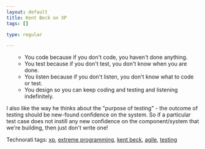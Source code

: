 ```yaml
--- 
layout: default
title: Kent Beck on XP
tags: []

type: regular

---
```

<ul> <ul> <li>You code because if you don't code, you haven't done anything.  <li>You test because if you don't test, you don't know when you are done.  <li>You listen because if you don't listen, you don't know what to code or test.  <li>You design&nbsp;so you can keep coding and testing and listening indefinitely.</li></ul></ul> <p>I also like the way he thinks about the "purpose of testing" - the outcome of testing should be new-found confidence&nbsp;on the system. So if a particular test case does not instill any new confidence on the component/system that we're building, then just don't write one!</p> <div class="wlWriterSmartContent" id="0767317B-992E-4b12-91E0-4F059A8CECA8:edc4a6ad-1660-4c1a-b6d9-0e93438ff27d" contenteditable="false" style="padding-right: 0px; display: inline; padding-left: 0px; float: none; padding-bottom: 0px; margin: 0px; padding-top: 0px">Technorati tags: <a href="http://technorati.com/tags/xp" rel="tag">xp</a>, <a href="http://technorati.com/tags/extreme%20programming" rel="tag">extreme programming</a>, <a href="http://technorati.com/tags/kent%20beck" rel="tag">kent beck</a>, <a href="http://technorati.com/tags/agile" rel="tag">agile</a>, <a href="http://technorati.com/tags/testing" rel="tag">testing</a></div>
